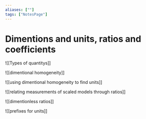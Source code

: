 ```yaml
---
aliases: [""]
tags: ["NotesPage"]
---
```


# Dimentions and units, ratios and coefficients

![[Types of quantitys]]

![[dimentional homogeneity]]

![[using dimentional homogeneity to find units]]

![[relating measurements of scaled models through ratios]]

![[dimentionless ratios]]

![[prefixes for units]]

